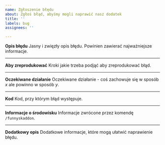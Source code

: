 ```yaml
---
name: Zgłoszenie błędu
about: Zgłoś błąd, abyśmy mogli naprawić nasz dodatek
title: ''
labels: bug
assignees: ''

---
```


**Opis błędu**
Jasny i zwięzły opis błędu. Powinien zawierać najważniejsze informacje.

---

**Aby zreprodukować**
Kroki jakie trzeba podjąć aby zreprodukować błąd.

---

**Oczekiwane działanie**
Oczekiwane działanie - coś zachowuje się w sposób *x* ale powinno w sposób *y*.

---

**Kod**
Kod, przy którym błąd występuje.

---

**Informacje o środowisku**
Informacje zwrócone przez komendę `/funnyskaddon`.

---

**Dodatkowy opis**
Dodatkowe informacje, które mogą ułatwić naprawienie błędu.
